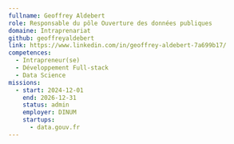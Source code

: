 ```yaml
---
fullname: Geoffrey Aldebert
role: Responsable du pôle Ouverture des données publiques
domaine: Intraprenariat
github: geoffreyaldebert
link: https://www.linkedin.com/in/geoffrey-aldebert-7a699b17/
competences:
  - Intrapreneur(se)
  - Développement Full-stack
  - Data Science
missions:
  - start: 2024-12-01
    end: 2026-12-31
    status: admin
    employer: DINUM
    startups:
      - data.gouv.fr
---
```

